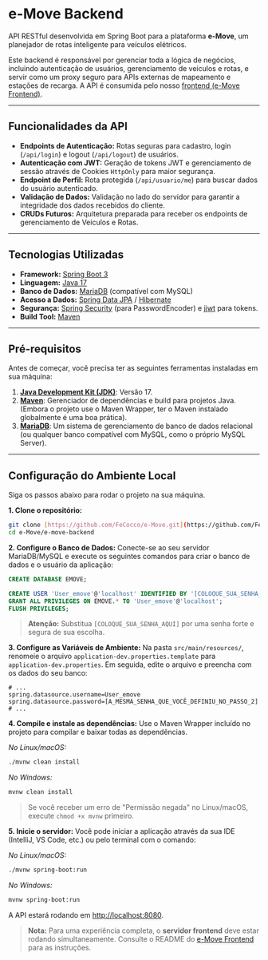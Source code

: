 # e-Move Backend

API RESTful desenvolvida em Spring Boot para a plataforma **e-Move**, um planejador de rotas inteligente para veículos elétricos.

Este backend é responsável por gerenciar toda a lógica de negócios, incluindo autenticação de usuários, gerenciamento de veículos e rotas, e servir como um proxy seguro para APIs externas de mapeamento e estações de recarga. A API é consumida pelo nosso [frontend (e-Move Frontend)](https://github.com/FeCocco/e-move-frontend).

---

## Funcionalidades da API

* **Endpoints de Autenticação:** Rotas seguras para cadastro, login (`/api/login`) e logout (`/api/logout`) de usuários.
* **Autenticação com JWT:** Geração de tokens JWT e gerenciamento de sessão através de Cookies `HttpOnly` para maior segurança.
* **Endpoint de Perfil:** Rota protegida (`/api/usuario/me`) para buscar dados do usuário autenticado.
* **Validação de Dados:** Validação no lado do servidor para garantir a integridade dos dados recebidos do cliente.
* **CRUDs Futuros:** Arquitetura preparada para receber os endpoints de gerenciamento de Veículos e Rotas.

---

## Tecnologias Utilizadas

* **Framework:** [Spring Boot 3](https://spring.io/projects/spring-boot)
* **Linguagem:** [Java 17](https://www.oracle.com/java/technologies/javase/jdk17-archive-downloads.html)
* **Banco de Dados:** [MariaDB](https://mariadb.org/) (compatível com MySQL)
* **Acesso a Dados:** [Spring Data JPA](https://spring.io/projects/spring-data-jpa) / [Hibernate](https://hibernate.org/)
* **Segurança:** [Spring Security](https://spring.io/projects/spring-security) (para PasswordEncoder) e [jjwt](https://github.com/jwtk/jjwt) para tokens.
* **Build Tool:** [Maven](https://maven.apache.org/)

---

## Pré-requisitos

Antes de começar, você precisa ter as seguintes ferramentas instaladas em sua máquina:

1.  **[Java Development Kit (JDK)](https://www.oracle.com/java/technologies/javase/jdk17-archive-downloads.html)**: Versão 17.
2.  **[Maven](https://maven.apache.org/download.cgi)**: Gerenciador de dependências e build para projetos Java. (Embora o projeto use o Maven Wrapper, ter o Maven instalado globalmente é uma boa prática).
3.  **[MariaDB](https://mariadb.org/download/)**: Um sistema de gerenciamento de banco de dados relacional (ou qualquer banco compatível com MySQL, como o próprio MySQL Server).

---

## Configuração do Ambiente Local

Siga os passos abaixo para rodar o projeto na sua máquina.

**1. Clone o repositório:**
```bash
git clone [https://github.com/FeCocco/e-Move.git](https://github.com/FeCocco/e-Move.git)
cd e-Move/e-move-backend
```

**2. Configure o Banco de Dados:**
Conecte-se ao seu servidor MariaDB/MySQL e execute os seguintes comandos para criar o banco de dados e o usuário da aplicação:

```sql
CREATE DATABASE EMOVE;

CREATE USER 'User_emove'@'localhost' IDENTIFIED BY '[COLOQUE_SUA_SENHA_AQUI]';
GRANT ALL PRIVILEGES ON EMOVE.* TO 'User_emove'@'localhost';
FLUSH PRIVILEGES;
```
> **Atenção:** Substitua `[COLOQUE_SUA_SENHA_AQUI]` por uma senha forte e segura de sua escolha.

**3. Configure as Variáveis de Ambiente:**
Na pasta `src/main/resources/`, renomeie o arquivo `application-dev.properties.template` para `application-dev.properties`. Em seguida, edite o arquivo e preencha com os dados do seu banco:

```properties
# ...
spring.datasource.username=User_emove
spring.datasource.password=[A_MESMA_SENHA_QUE_VOCÊ_DEFINIU_NO_PASSO_2]
# ...
```

**4. Compile e instale as dependências:**
Use o Maven Wrapper incluído no projeto para compilar e baixar todas as dependências.

*No Linux/macOS:*
```bash
./mvnw clean install
```

*No Windows:*
```bash
mvnw clean install
```
> Se você receber um erro de "Permissão negada" no Linux/macOS, execute `chmod +x mvnw` primeiro.

**5. Inicie o servidor:**
Você pode iniciar a aplicação através da sua IDE (IntelliJ, VS Code, etc.) ou pelo terminal com o comando:

*No Linux/macOS:*
```bash
./mvnw spring-boot:run
```

*No Windows:*
```bash
mvnw spring-boot:run
```

A API estará rodando em [http://localhost:8080](http://localhost:8080).

> **Nota:** Para uma experiência completa, o **servidor frontend** deve estar rodando simultaneamente. Consulte o README do [e-Move Frontend](https://github.com/FeCocco/e-Move/tree/main/e-move-frontend) para as instruções.
